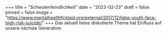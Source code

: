 +++
title = "Schwulenfeindlichkeit"
date = "2023-02-23"
draft = false
pinned = false
image = "https://www.mentalhealthfirstaid.org/external/2017/12/lgbq-youth-face-high-risk-suicide/"
+++
Das aktuell heiss diskutierte Thema hat Einfluss auf unsere nächste Generation